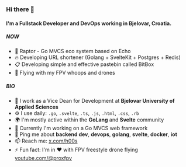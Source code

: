 ### Hi there 👋

#### I'm a Fullstack Developer and DevOps working in Bjelovar, Croatia.

##### NOW

- 🐲 Raptor - Go MVCS eco system based on Echo
- 🔥 Developing URL shortener (Golang + SvelteKit + Postgres + Redis)
- 📋 Developing simple and effective pastebin called BitBox
- 🚁 Flying with my FPV whoops and drones

##### BIO

- 🏢 I work as a Vice Dean for Development at **Bjelovar University of Applied Sciences**
- ⚙️ I use daily: `.go`, `.svelte`, `.ts`, `.js`, `.html`, `.css`, `.rb` 
- 🌍 I'm mostly active within the **GoLang** and **Svelte** community
- 🌱 Currently I'm working on a Go MVCS web framework
- 💬 Ping me about **backend dev**, **devops**, **golang**, **svelte**, **docker**, **iot**
- 📫 Reach me: [x.com/h00s](https://x.com/h00s)
- ⚡️ Fun fact: I'm in ❤️ with FPV freestyle drone flying [youtube.com/@proxfpv](https://youtube.com/@proxfpv)
